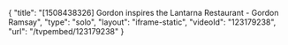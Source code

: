 {
    "title": "[1508438326] Gordon inspires the Lantarna Restaurant - Gordon Ramsay",
    "type": "solo",
    "layout": "iframe-static",
    "videoId": "123179238",
    "url": "\/tvpembed\/123179238"
}